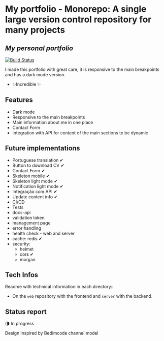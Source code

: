# My portfolio - Monorepo: A single large version control repository for many projects

## _My personal portfolio_

[![Build Status](https://travis-ci.org/joemccann/dillinger.svg?branch=master)](https://findcarolinacosta.vercel.app/)

I made this portfolio with great care, it is responsive to the main breakpoints and has a dark mode version.

- ✨Incredible ✨

## Features

- Dark mode
- Responsive to the main breakpoints
- Main information about me in one place
- Contact Form
- Integration with API for content of the main sections to be dynamic

## Future implementations
- Portuguese translation ✔
- Button to download CV ✔
- Contact Form ✔
- Skeleton mobile ✔
- Skeleton light mode ✔
- Notification light mode ✔
- Integração com API ✔
- Update content info ✔
- CI/CD
- Tests
- docs-api
- validation token
- management page
- error handling
- health check - web and server
- cache: redis ✔
- security:
  - helmet
  - cors ✔
  - morgan

## Tech Infos

Readme with technical information in each directory::
- On the `web` repository with the frontend and `server` with the backend.

## Status report
:last_quarter_moon: In progress


Design inspired by Bedimcode channel model
